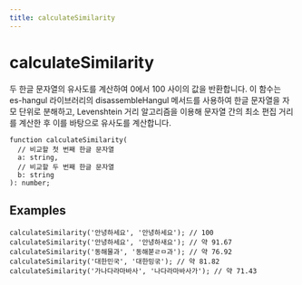 ```yaml
---
title: calculateSimilarity
---
```


# calculateSimilarity

두 한글 문자열의 유사도를 계산하여 0에서 100 사이의 값을 반환합니다. 이 함수는 es-hangul 라이브러리의 disassembleHangul 메서드를 사용하여 한글 문자열을 자모 단위로 분해하고, Levenshtein 거리 알고리즘을 이용해 문자열 간의 최소 편집 거리를 계산한 후 이를 바탕으로 유사도를 계산합니다.

```tsx
function calculateSimilarity(
  // 비교할 첫 번째 한글 문자열
  a: string,
  // 비교할 두 번째 한글 문자열
  b: string
): number;
```

## Examples

```tsx
calculateSimilarity('안녕하세요', '안녕하세요'); // 100
calculateSimilarity('안녕하세요', '안녕하새요'); // 약 91.67
calculateSimilarity('동해물과', '동해붇ㄹㅁ과'); // 약 76.92
calculateSimilarity('대한민국', '대한밍굮'); // 약 81.82
calculateSimilarity('가나다라마바사', '나다라마바사가'); // 약 71.43
```
